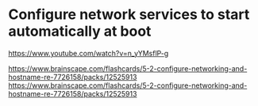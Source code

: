 # Configure network services to start automatically at boot

https://www.youtube.com/watch?v=n_yYMsflP-g

https://www.brainscape.com/flashcards/5-2-configure-networking-and-hostname-re-7726158/packs/12525913
https://www.brainscape.com/flashcards/5-2-configure-networking-and-hostname-re-7726158/packs/12525913